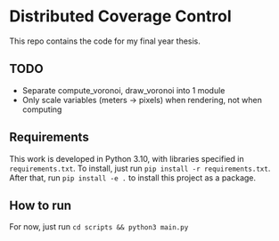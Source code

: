 # Distributed Coverage Control

This repo contains the code for my final year thesis.

## TODO

* Separate compute_voronoi, draw_voronoi into 1 module
* Only scale variables (meters -> pixels) when rendering, not when computing

## Requirements

This work is developed in Python 3.10, with libraries specified in `requirements.txt`. To install, just run
`pip install -r requirements.txt`. After that, run `pip install -e .` to install this project as a package.

## How to run

For now, just run `cd scripts && python3 main.py`
